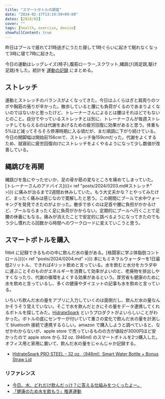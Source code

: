 ```yaml
---
title: "スマートボトルの調査"
date: "2024-02-17T13:19:59+09:00"
dates: [2024/02]
cover: ""
tags: [health, exercise, device]
showFullContent: true
---
```


昨日はプールで疲れて21時過ぎにうたた寝して1時ぐらいに起きて眠れなくなって3時に寝て7時に起きた。

今日の運動はレッグレイズ(椅子),腹筋ローラー,スクワット,縄跳び(両足跳,駆け足跳)をした。統計を [運動の記録](https://docs.google.com/spreadsheets/d/1bg85QtM-LciUgey8I79uI7vW2PEwsP6TVdeIRVkACBg/edit?usp=sharing) にまとめる。

## ストレッチ

運動とストレッチのバランスがよくなってきた。今日はふくらはぎと肩周りのツボや胸筋の張りが辛かった。散歩していると腰にも負荷がくるのであまりよくないのではないかと思ったけど、トレーナーさんによるとは腰はそれほどでもないとのこと。自分でやっているストレッチとは別に、トレーナーさんが毎週ストレッチしてもらえるのは代謝をあげるための疲労回復に効果があると思う。体重も5%ほど減ってそろそろ停滞時期に入る頃だが、まだ順調に下がり続けている。今日の開脚幅は開始前156cmで、ストレッチ後159cmだった。代謝をよくするため、就寝前に疲労回復向けにストレッチをよくやるようになって少し数値が改善している。

## 縄跳びを再開

縄跳びを急にやったせいか、足の骨か筋の変なところを痛めてしまっていた。[トレーナーさんのアドバイス]({{< ref "posts/2024/0203.md#ストレッチ" >}}) に痛みが治るまで2週間お休みしていた。もう大丈夫かな？とやってみたけど、まったく痛みは感じなので寛解したと思う。この期間にプールで水中ウォーキングを発見できたのがよかった。散歩で歩くのは足首や腰に負担がかかるけど、プールならまったく足に負荷がかからない。定期的にプールへ行くことで足腰の休養にもなる。痛みが消えたことで安定的に跳べるようになってきたのでもう少し慣れたら回数から時間へのワークロードに変えていこうと思う。

## スマートボトルを購入

fitbit に記録できるものの中に飲んだ水の量がある。[格闘家に学ぶ体脂肪コントロール]({{< ref "posts/2024/0204.md" >}}) 本にもミネラルウォーターを1日最低2リットル、できれば4リット飲めと言っている。水を飲むと水分をカラダ中に運ぶことそのものがエネルギーを消費して効率がよいのと、老廃物を排出しやすくなったり、代謝の循環をよくする効果があるという。厚労省も健康のために水を飲めと言っているし、多くの健康やダイエットの記事も水を飲めと言っている。

いちいち飲んだ水の量をアプリに入力していくのは面倒だし、飲んだ水の量なんかそうそう覚えていない。そこで水を飲んだときにその量をデータ連携してくれるボトルを探してみた。[HidrateSpark](https://hidratespark.com/) というプロダクトがよいらしいことがわかった。ボトルの底にセンサーが付いていて重さの変化で飲んだ水の量を計測して bluetooth 接続で連携するらしい。amazon で購入しようと調べていると、なぜかわからないが、apple store で売っているものの方が値段が3000円ほど安かったので apple store から 32 oz. (946ml) のスマートボトルを2つ購入した。オフィス用と家用に置いて、飲んだ水の量をじゃんじゃか記録する。

* [HidrateSpark PRO STEEL - 32 oz.（946ml）Smart Water Bottle + Bonus Straw Lid](https://www.apple.com/jp/shop/product/HQ222ZM/A/hidratespark-pro-steel-32-oz946mlsmart-water-bottle-bonus-straw-lid)

### リファレンス

* [今日、水、どれだけ飲んだっけ？に答える仕組みをつくったよー。](https://qiita.com/myblackcat7112/items/fc1e48ad9f104d62dc21)
* [「健康のため水を飲もう」推進運動](https://www.mhlw.go.jp/stf/seisakunitsuite/bunya/topics/bukyoku/kenkou/suido/nomou/index.html)
